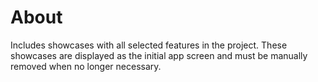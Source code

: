 # About

Includes showcases with all selected features in the project. These showcases are displayed as the initial app screen and must be manually removed when no longer necessary.
